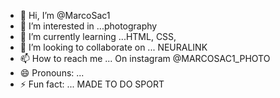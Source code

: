 - 👋 Hi, I’m @MarcoSac1
- 👀 I’m interested in ...photography
- 🌱 I’m currently learning ...HTML, CSS,
- 💞️ I’m looking to collaborate on ... NEURALINK
- 📫 How to reach me ... On instagram @MARCOSAC1_PHOTO
- 😄 Pronouns: ...
- ⚡ Fun fact: ... MADE TO DO SPORT

<!---
MarcoSac1/MarcoSac1 is a ✨ special ✨ repository because its `README.md` (this file) appears on your GitHub profile.
You can click the Preview link to take a look at your changes.
--->
